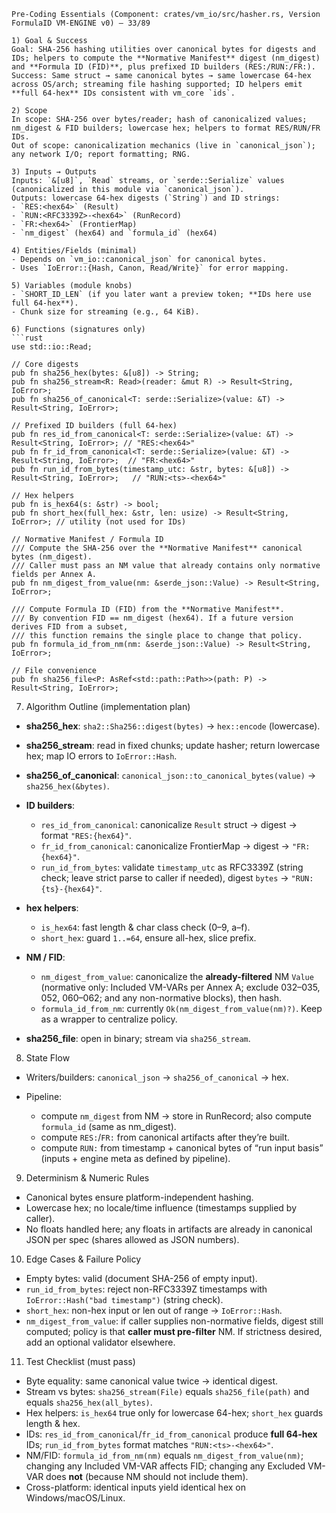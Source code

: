 
````
Pre-Coding Essentials (Component: crates/vm_io/src/hasher.rs, Version FormulaID VM-ENGINE v0) — 33/89

1) Goal & Success
Goal: SHA-256 hashing utilities over canonical bytes for digests and IDs; helpers to compute the **Normative Manifest** digest (nm_digest) and **Formula ID (FID)**, plus prefixed ID builders (RES:/RUN:/FR:).
Success: Same struct → same canonical bytes → same lowercase 64-hex across OS/arch; streaming file hashing supported; ID helpers emit **full 64-hex** IDs consistent with vm_core `ids`.

2) Scope
In scope: SHA-256 over bytes/reader; hash of canonicalized values; nm_digest & FID builders; lowercase hex; helpers to format RES/RUN/FR IDs.
Out of scope: canonicalization mechanics (live in `canonical_json`); any network I/O; report formatting; RNG.

3) Inputs → Outputs
Inputs: `&[u8]`, `Read` streams, or `serde::Serialize` values (canonicalized in this module via `canonical_json`).
Outputs: lowercase 64-hex digests (`String`) and ID strings:
- `RES:<hex64>` (Result)
- `RUN:<RFC3339Z>-<hex64>` (RunRecord)
- `FR:<hex64>` (FrontierMap)
- `nm_digest` (hex64) and `formula_id` (hex64)

4) Entities/Fields (minimal)
- Depends on `vm_io::canonical_json` for canonical bytes.
- Uses `IoError::{Hash, Canon, Read/Write}` for error mapping.

5) Variables (module knobs)
- `SHORT_ID_LEN` (if you later want a preview token; **IDs here use full 64-hex**).
- Chunk size for streaming (e.g., 64 KiB).

6) Functions (signatures only)
```rust
use std::io::Read;

// Core digests
pub fn sha256_hex(bytes: &[u8]) -> String;
pub fn sha256_stream<R: Read>(reader: &mut R) -> Result<String, IoError>;
pub fn sha256_of_canonical<T: serde::Serialize>(value: &T) -> Result<String, IoError>;

// Prefixed ID builders (full 64-hex)
pub fn res_id_from_canonical<T: serde::Serialize>(value: &T) -> Result<String, IoError>; // "RES:<hex64>"
pub fn fr_id_from_canonical<T: serde::Serialize>(value: &T) -> Result<String, IoError>;  // "FR:<hex64>"
pub fn run_id_from_bytes(timestamp_utc: &str, bytes: &[u8]) -> Result<String, IoError>;   // "RUN:<ts>-<hex64>"

// Hex helpers
pub fn is_hex64(s: &str) -> bool;
pub fn short_hex(full_hex: &str, len: usize) -> Result<String, IoError>; // utility (not used for IDs)

// Normative Manifest / Formula ID
/// Compute the SHA-256 over the **Normative Manifest** canonical bytes (nm_digest).
/// Caller must pass an NM value that already contains only normative fields per Annex A.
pub fn nm_digest_from_value(nm: &serde_json::Value) -> Result<String, IoError>;

/// Compute Formula ID (FID) from the **Normative Manifest**.
/// By convention FID == nm_digest (hex64). If a future version derives FID from a subset,
/// this function remains the single place to change that policy.
pub fn formula_id_from_nm(nm: &serde_json::Value) -> Result<String, IoError>;

// File convenience
pub fn sha256_file<P: AsRef<std::path::Path>>(path: P) -> Result<String, IoError>;
````

7. Algorithm Outline (implementation plan)

* **sha256\_hex**: `sha2::Sha256::digest(bytes)` → `hex::encode` (lowercase).
* **sha256\_stream**: read in fixed chunks; update hasher; return lowercase hex; map IO errors to `IoError::Hash`.
* **sha256\_of\_canonical**: `canonical_json::to_canonical_bytes(value)` → `sha256_hex(&bytes)`.
* **ID builders**:

  * `res_id_from_canonical`: canonicalize `Result` struct → digest → format `"RES:{hex64}"`.
  * `fr_id_from_canonical`: canonicalize FrontierMap → digest → `"FR:{hex64}"`.
  * `run_id_from_bytes`: validate `timestamp_utc` as RFC3339Z (string check; leave strict parse to caller if needed), digest `bytes` → `"RUN:{ts}-{hex64}"`.
* **hex helpers**:

  * `is_hex64`: fast length & char class check (0–9, a–f).
  * `short_hex`: guard `1..=64`, ensure all-hex, slice prefix.
* **NM / FID**:

  * `nm_digest_from_value`: canonicalize the **already-filtered** NM `Value` (normative only: Included VM-VARs per Annex A; exclude 032–035, 052, 060–062; and any non-normative blocks), then hash.
  * `formula_id_from_nm`: currently `Ok(nm_digest_from_value(nm)?)`. Keep as a wrapper to centralize policy.
* **sha256\_file**: open in binary; stream via `sha256_stream`.

8. State Flow

* Writers/builders: `canonical_json` → `sha256_of_canonical` → hex.
* Pipeline:

  * compute `nm_digest` from NM → store in RunRecord; also compute `formula_id` (same as nm\_digest).
  * compute `RES:`/`FR:` from canonical artifacts after they’re built.
  * compute `RUN:` from timestamp + canonical bytes of “run input basis” (inputs + engine meta as defined by pipeline).

9. Determinism & Numeric Rules

* Canonical bytes ensure platform-independent hashing.
* Lowercase hex; no locale/time influence (timestamps supplied by caller).
* No floats handled here; any floats in artifacts are already in canonical JSON per spec (shares allowed as JSON numbers).

10. Edge Cases & Failure Policy

* Empty bytes: valid (document SHA-256 of empty input).
* `run_id_from_bytes`: reject non-RFC3339Z timestamps with `IoError::Hash("bad timestamp")` (string check).
* `short_hex`: non-hex input or len out of range → `IoError::Hash`.
* `nm_digest_from_value`: if caller supplies non-normative fields, digest still computed; policy is that **caller must pre-filter** NM. If strictness desired, add an optional validator elsewhere.

11. Test Checklist (must pass)

* Byte equality: same canonical value twice → identical digest.
* Stream vs bytes: `sha256_stream(File)` equals `sha256_file(path)` and equals `sha256_hex(all_bytes)`.
* Hex helpers: `is_hex64` true only for lowercase 64-hex; `short_hex` guards length & hex.
* IDs: `res_id_from_canonical`/`fr_id_from_canonical` produce **full 64-hex** IDs; `run_id_from_bytes` format matches `"RUN:<ts>-<hex64>"`.
* NM/FID: `formula_id_from_nm(nm)` equals `nm_digest_from_value(nm)`; changing any Included VM-VAR affects FID; changing any Excluded VM-VAR does **not** (because NM should not include them).
* Cross-platform: identical inputs yield identical hex on Windows/macOS/Linux.

```

```
